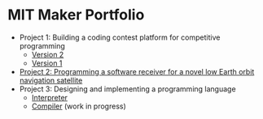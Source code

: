 # MIT Maker Portfolio

- Project 1: Building a coding contest platform for competitive programming
  - [Version 2](/contest-platform-v2)
  - [Version 1](/contest-platform-v1)
- [Project 2: Programming a software receiver for a novel low Earth orbit navigation satellite](/software-receiver)
- Project 3: Designing and implementing a programming language
  - [Interpreter](/interpreter)
  - [Compiler](/compiler) (work in progress)

